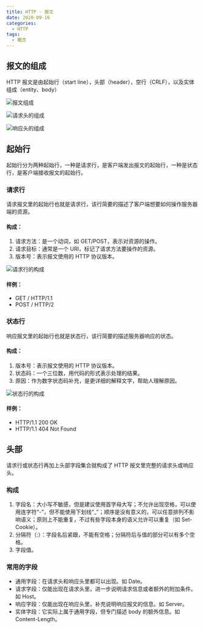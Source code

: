 ```yaml
---
title: HTTP - 报文
date: 2020-09-16
categories:
  - HTTP
tags:
  - 概念
---
```


## 报文的组成

HTTP 报文是由起始行（start line），头部（header），空行（CRLF），以及实体组成（entity、body）

![报文组成](https://cdn.jsdelivr.net/gh/syfxlin/pic/2020/09/20200916101354.png)

![请求头的组成](https://cdn.jsdelivr.net/gh/syfxlin/pic/2020/09/20200916102501.png)

![响应头的组成](https://cdn.jsdelivr.net/gh/syfxlin/pic/2020/09/20200916102615.png)

## 起始行

起始行分为两种起始行，一种是请求行，是客户端发出报文的起始行，一种是状态行，是客户端接收报文的起始行。

### 请求行

请求报文里的起始行也就是请求行，该行简要的描述了客户端想要如何操作服务器端的资源。

#### 构成：

1. 请求方法：是一个动词，如 GET/POST，表示对资源的操作。
2. 请求目标：通常是一个 URI，标记了请求方法要操作的资源。
3. 版本号：表示报文使用的 HTTP 协议版本。

![请求行的构成](https://cdn.jsdelivr.net/gh/syfxlin/pic/2020/09/20200916102017.png)

#### 样例：

- GET / HTTP/1.1
- POST / HTTP/2

### 状态行

响应报文里的起始行也就是状态行，该行简要的描述服务器响应的状态。

#### 构成：

1. 版本号：表示报文使用的 HTTP 协议版本。
2. 状态码：一个三位数，用代码的形式表示处理的结果。
3. 原因：作为数字状态码补充，是更详细的解释文字，帮助人理解原因。

![状态行的构成](https://cdn.jsdelivr.net/gh/syfxlin/pic/2020/09/20200916102230.png)

#### 样例：

- HTTP/1.1 200 OK
- HTTP/1.1 404 Not Found

## 头部

请求行或状态行再加上头部字段集合就构成了 HTTP 报文里完整的请求头或响应头。

### 构成

1. 字段名：大小写不敏感，但是建议使用首字母大写；不允许出现空格，可以使用连字符“-”，但不能使用下划线“\_”；顺序是没有意义的，可以任意排列不影响语义；原则上不能重复，不过有些字段本身的语义允许可以重复（如 Set-Cookie）。
2. 分隔符（:）：字段名后紧跟，不能有空格；分隔符后与值的部分可以有多个空格。
3. 字段值。

### 常用的字段

- 通用字段：在请求头和响应头里都可以出现。如 Date。
- 请求字段：仅能出现在请求头里，进一步说明请求信息或者额外的附加条件。如 Host。
- 响应字段：仅能出现在响应头里，补充说明响应报文的信息。如 Server。
- 实体字段：它实际上属于通用字段，但专门描述 body 的额外信息。如 Content-Length。

